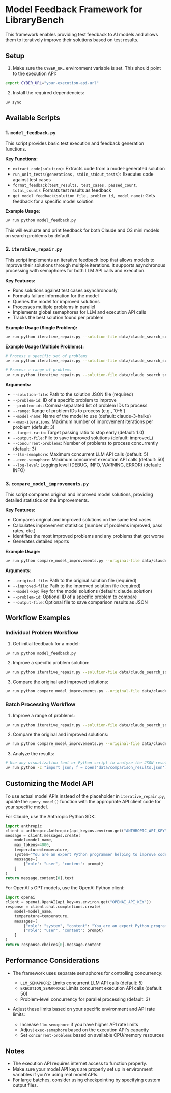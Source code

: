 # Model Feedback Framework for LibraryBench

This framework enables providing test feedback to AI models and allows them to iteratively improve their solutions based on test results.

## Setup

1. Make sure the `CYBER_URL` environment variable is set. This should point to the execution API:

```bash
export CYBER_URL="your-execution-api-url"
```

2. Install the required dependencies:

```bash
uv sync
```

## Available Scripts

### 1. `model_feedback.py`

This script provides basic test execution and feedback generation functions.

**Key Functions:**
- `extract_code(solution)`: Extracts code from a model-generated solution
- `run_unit_tests(generations, stdin_stdout_tests)`: Executes code against test cases
- `format_feedback(test_results, test_cases, passed_count, total_count)`: Formats test results as feedback
- `get_model_feedback(solution_file, problem_id, model_name)`: Gets feedback for a specific model solution

**Example Usage:**
```bash
uv run python model_feedback.py
```

This will evaluate and print feedback for both Claude and O3 mini models on search problems by default.

### 2. `iterative_repair.py`

This script implements an iterative feedback loop that allows models to improve their solutions through multiple iterations. It supports asynchronous processing with semaphores for both LLM API calls and execution.

**Key Features:**
- Runs solutions against test cases asynchronously 
- Formats failure information for the model
- Queries the model for improved solutions
- Processes multiple problems in parallel
- Implements global semaphores for LLM and execution API calls
- Tracks the best solution found per problem

**Example Usage (Single Problem):**
```bash
uv run python iterative_repair.py --solution-file data/claude_search_solutions.json --problem-id 0 --model-name claude-3-sonnet --max-iterations 3
```

**Example Usage (Multiple Problems):**
```bash
# Process a specific set of problems
uv run python iterative_repair.py --solution-file data/claude_search_solutions.json --problem-ids 0,2,5 --model-name claude-3-haiku

# Process a range of problems
uv run python iterative_repair.py --solution-file data/claude_search_solutions.json --range 0-9 --max-iterations 5
```

**Arguments:**
- `--solution-file`: Path to the solution JSON file (required)
- `--problem-id`: ID of a specific problem to improve
- `--problem-ids`: Comma-separated list of problem IDs to process
- `--range`: Range of problem IDs to process (e.g., '0-5')
- `--model-name`: Name of the model to use (default: claude-3-haiku)
- `--max-iterations`: Maximum number of improvement iterations per problem (default: 3)
- `--target-ratio`: Target passing ratio to stop early (default: 1.0)
- `--output-file`: File to save improved solutions (default: improved_<input-file>)
- `--concurrent-problems`: Number of problems to process concurrently (default: 3)
- `--llm-semaphore`: Maximum concurrent LLM API calls (default: 5)
- `--exec-semaphore`: Maximum concurrent execution API calls (default: 50)
- `--log-level`: Logging level (DEBUG, INFO, WARNING, ERROR) (default: INFO)

### 3. `compare_model_improvements.py`

This script compares original and improved model solutions, providing detailed statistics on the improvements.

**Key Features:**
- Compares original and improved solutions on the same test cases
- Calculates improvement statistics (number of problems improved, pass rates, etc.)
- Identifies the most improved problems and any problems that got worse
- Generates detailed reports

**Example Usage:**
```bash
uv run python compare_model_improvements.py --original-file data/claude_search_solutions.json --improved-file data/improved_claude_search_solutions.json --model-key claude_solution --output-file comparison_results.json
```

**Arguments:**
- `--original-file`: Path to the original solution file (required)
- `--improved-file`: Path to the improved solution file (required)
- `--model-key`: Key for the model solutions (default: claude_solution)
- `--problem-id`: Optional ID of a specific problem to compare
- `--output-file`: Optional file to save comparison results as JSON

## Workflow Examples

### Individual Problem Workflow

1. Get initial feedback for a model:
```bash
uv run python model_feedback.py
```

2. Improve a specific problem solution:
```bash
uv run python iterative_repair.py --solution-file data/claude_search_solutions.json --problem-id 0 --max-iterations 3
```

3. Compare the original and improved solutions:
```bash
uv run python compare_model_improvements.py --original-file data/claude_search_solutions.json --improved-file data/improved_claude_search_solutions.json
```

### Batch Processing Workflow

1. Improve a range of problems:
```bash
uv run python iterative_repair.py --solution-file data/claude_search_solutions.json --range 0-9 --max-iterations 3 --concurrent-problems 5
```

2. Compare the original and improved solutions:
```bash
uv run python compare_model_improvements.py --original-file data/claude_search_solutions.json --improved-file data/improved_claude_search_solutions.json --output-file comparison_results.json
```

3. Analyze the results:
```bash
# Use any visualization tool or Python script to analyze the JSON results
uv run python -c "import json; f = open('data/comparison_results.json'); data = json.load(f); print(f'Average improvement: {data[\"overall_improvement\"]*100:.2f}%')"
```

## Customizing the Model API

To use actual model APIs instead of the placeholder in `iterative_repair.py`, update the `query_model()` function with the appropriate API client code for your specific model.

For Claude, use the Anthropic Python SDK:
```python
import anthropic
client = anthropic.Anthropic(api_key=os.environ.get("ANTHROPIC_API_KEY"))
message = client.messages.create(
    model=model_name,
    max_tokens=4000,
    temperature=temperature,
    system="You are an expert Python programmer helping to improve code based on test feedback.",
    messages=[
        {"role": "user", "content": prompt}
    ]
)
return message.content[0].text
```

For OpenAI's GPT models, use the OpenAI Python client:
```python
import openai
client = openai.OpenAI(api_key=os.environ.get("OPENAI_API_KEY"))
response = client.chat.completions.create(
    model=model_name,
    temperature=temperature,
    messages=[
        {"role": "system", "content": "You are an expert Python programmer helping to improve code based on test feedback."},
        {"role": "user", "content": prompt}
    ]
)
return response.choices[0].message.content
```

## Performance Considerations

- The framework uses separate semaphores for controlling concurrency:
  - `LLM_SEMAPHORE`: Limits concurrent LLM API calls (default: 5)
  - `EXECUTION_SEMAPHORE`: Limits concurrent execution API calls (default: 50)
  - Problem-level concurrency for parallel processing (default: 3)

- Adjust these limits based on your specific environment and API rate limits:
  - Increase `llm-semaphore` if you have higher API rate limits
  - Adjust `exec-semaphore` based on the execution API's capacity
  - Set `concurrent-problems` based on available CPU/memory resources

## Notes

- The execution API requires internet access to function properly.
- Make sure your model API keys are properly set up in environment variables if you're using real model APIs.
- For large batches, consider using checkpointing by specifying custom output files.